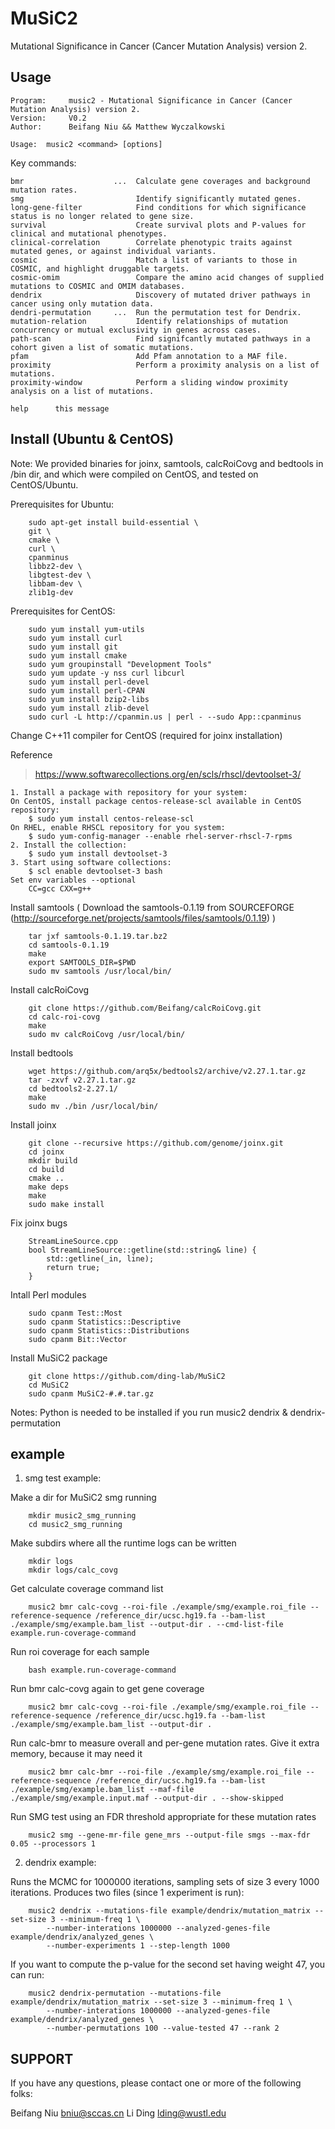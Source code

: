 MuSiC2
===========
Mutational Significance in Cancer (Cancer Mutation Analysis) version 2.

Usage
-----

    Program:     music2 - Mutational Significance in Cancer (Cancer Mutation Analysis) version 2.
    Version:     V0.2
    Author:      Beifang Niu && Matthew Wyczalkowski

    Usage:  music2 <command> [options]

Key commands:

    bmr                    ...  Calculate gene coverages and background mutation rates.
    smg                         Identify significantly mutated genes.
    long-gene-filter            Find conditions for which significance status is no longer related to gene size. 
    survival                    Create survival plots and P-values for clinical and mutational phenotypes.  
    clinical-correlation        Correlate phenotypic traits against mutated genes, or against individual variants.
    cosmic                      Match a list of variants to those in COSMIC, and highlight druggable targets.
    cosmic-omim                 Compare the amino acid changes of supplied mutations to COSMIC and OMIM databases.
    dendrix                     Discovery of mutated driver pathways in cancer using only mutation data. 
    dendri-permutation     ...  Run the permutation test for Dendrix. 
    mutation-relation           Identify relationships of mutation concurrency or mutual exclusivity in genes across cases.
    path-scan                   Find signifcantly mutated pathways in a cohort given a list of somatic mutations.
    pfam                        Add Pfam annotation to a MAF file.
    proximity                   Perform a proximity analysis on a list of mutations.
    proximity-window            Perform a sliding window proximity analysis on a list of mutations.
    
    help      this message


Install (Ubuntu & CentOS)
-------
Note: We provided binaries for joinx, samtools, calcRoiCovg and bedtools in /bin dir, and which were compiled on CentOS, and tested on CentOS/Ubuntu.

Prerequisites for Ubuntu:

        sudo apt-get install build-essential \
        git \
        cmake \
        curl \
        cpanminus
        libbz2-dev \
        libgtest-dev \
        libbam-dev \
        zlib1g-dev 

Prerequisites for CentOS:

        sudo yum install yum-utils
        sudo yum install curl
        sudo yum install git
        sudo yum install cmake
        sudo yum groupinstall "Development Tools"
        sudo yum update -y nss curl libcurl
        sudo yum install perl-devel
        sudo yum install perl-CPAN
        sudo yum install bzip2-libs
        sudo yum install zlib-devel
        sudo curl -L http://cpanmin.us | perl - --sudo App::cpanminus


Change C++11 compiler for CentOS (required for joinx installation)

   Reference 
> https://www.softwarecollections.org/en/scls/rhscl/devtoolset-3/ 

    1. Install a package with repository for your system:
    On CentOS, install package centos-release-scl available in CentOS repository:
        $ sudo yum install centos-release-scl
    On RHEL, enable RHSCL repository for you system:
        $ sudo yum-config-manager --enable rhel-server-rhscl-7-rpms
    2. Install the collection:
        $ sudo yum install devtoolset-3
    3. Start using software collections:
        $ scl enable devtoolset-3 bash
    Set env variables --optional
        CC=gcc CXX=g++ 

Install samtools ( Download the samtools-0.1.19 from SOURCEFORGE (http://sourceforge.net/projects/samtools/files/samtools/0.1.19) )

        tar jxf samtools-0.1.19.tar.bz2
        cd samtools-0.1.19
        make
        export SAMTOOLS_DIR=$PWD
        sudo mv samtools /usr/local/bin/

Install calcRoiCovg 

        git clone https://github.com/Beifang/calcRoiCovg.git
        cd calc-roi-covg
        make
        sudo mv calcRoiCovg /usr/local/bin/

Install bedtools 

        wget https://github.com/arq5x/bedtools2/archive/v2.27.1.tar.gz
        tar -zxvf v2.27.1.tar.gz
        cd bedtools2-2.27.1/
        make
        sudo mv ./bin /usr/local/bin/

Install joinx 

        git clone --recursive https://github.com/genome/joinx.git
        cd joinx
        mkdir build
        cd build
        cmake ..
        make deps
        make
        sudo make install

Fix joinx bugs

        StreamLineSource.cpp
        bool StreamLineSource::getline(std::string& line) {
            std::getline(_in, line);
            return true;
        }

Intall Perl modules

        sudo cpanm Test::Most 
        sudo cpanm Statistics::Descriptive
        sudo cpanm Statistics::Distributions
        sudo cpanm Bit::Vector

Install MuSiC2 package
        
        git clone https://github.com/ding-lab/MuSiC2
        cd MuSiC2
        sudo cpanm MuSiC2-#.#.tar.gz

Notes: Python is needed to be installed if you run music2 dendrix & dendrix-permutation 


example
-------

1. smg test example:

Make a dir for MuSiC2 smg running

        mkdir music2_smg_running
        cd music2_smg_running

Make subdirs where all the runtime logs can be written

        mkdir logs
        mkdir logs/calc_covg
 
Get calculate coverage command list

        music2 bmr calc-covg --roi-file ./example/smg/example.roi_file --reference-sequence /reference_dir/ucsc.hg19.fa --bam-list ./example/smg/example.bam_list --output-dir . --cmd-list-file example.run-coverage-command

Run roi coverage for each sample

        bash example.run-coverage-command

Run bmr calc-covg again to get gene coverage

        music2 bmr calc-covg --roi-file ./example/smg/example.roi_file --reference-sequence /reference_dir/ucsc.hg19.fa --bam-list ./example/smg/example.bam_list --output-dir .

Run calc-bmr to measure overall and per-gene mutation rates. Give it extra memory, because it may need it

        music2 bmr calc-bmr --roi-file ./example/smg/example.roi_file --reference-sequence /reference_dir/ucsc.hg19.fa --bam-list ./example/smg/example.bam_list --maf-file ./example/smg/example.input.maf --output-dir . --show-skipped

Run SMG test using an FDR threshold appropriate for these mutation rates

        music2 smg --gene-mr-file gene_mrs --output-file smgs --max-fdr 0.05 --processors 1

2. dendrix example:

Runs the MCMC for 1000000 iterations, sampling sets of size 3 every 1000
iterations. Produces two files  (since 1 experiment is run):
        
        music2 dendrix --mutations-file example/dendrix/mutation_matrix --set-size 3 --minimum-freq 1 \
            --number-interations 1000000 --analyzed-genes-file example/dendrix/analyzed_genes \
            --number-experiments 1 --step-length 1000

If you want to compute the p-value for the second set having weight 47, you can run:
    
        music2 dendrix-permutation --mutations-file example/dendrix/mutation_matrix --set-size 3 --minimum-freq 1 \
            --number-interations 1000000 --analyzed-genes-file example/dendrix/analyzed_genes \
            --number-permutations 100 --value-tested 47 --rank 2

SUPPORT
-------

If you have any questions, please contact one or more of the following folks:

Beifang Niu <bniu@sccas.cn>
Li Ding <lding@wustl.edu>
